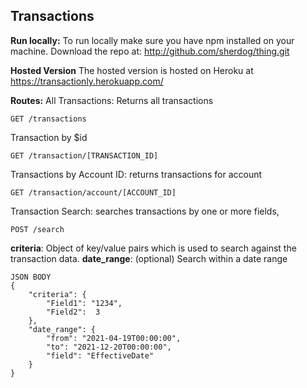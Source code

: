 ## Transactions

**Run locally:**
To run locally make sure you have npm installed on your machine. Download the repo at:  http://github.com/sherdog/thing.git 

**Hosted Version**
The hosted version is hosted on Heroku at https://transactionly.herokuapp.com/

**Routes:**
All Transactions: Returns all transactions

    GET /transactions

Transaction by $id

    GET /transaction/[TRANSACTION_ID]

Transactions by Account ID: returns transactions for account

    GET /transaction/account/[ACCOUNT_ID]

Transaction Search: searches transactions by one or more fields, 

    POST /search

**criteria**: Object of key/value pairs which is used to search against the transaction data.
**date_range**: (optional) Search within a date range

    JSON BODY
    {
	    "criteria": {
	        "Field1": "1234",
	        "Field2":  3
	    },
	    "date_range": {
	        "from": "2021-04-19T00:00:00",
	        "to": "2021-12-20T00:00:00",
	        "field": "EffectiveDate"
	    }
    }